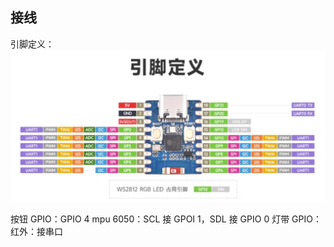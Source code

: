 ## 接线
引脚定义：
![yinjiao.png](yinjiao.png)

按钮 GPIO：GPIO 4
mpu 6050：SCL 接 GPOI 1，SDL 接 GPIO 0
灯带 GPIO：
红外：接串口
